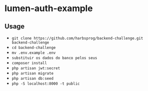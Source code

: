 # lumen-auth-example

## Usage

-   `git clone https://github.com/harbsprog/backend-challenge.git backend-challenge`
-   `cd backend-challenge`
-   `mv .env.example .env`
-   `substituir os dados do banco pelos seus`
-   `composer install`
-   `php artisan jwt:secret`
-   `php artisan migrate`
-   `php artisan db:seed`
-   `php -S localhost:8000 -t public`
